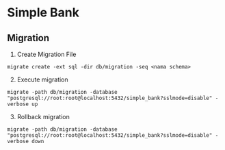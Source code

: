 # Simple Bank 

## Migration

1. Create Migration File
```shell
migrate create -ext sql -dir db/migration -seq <nama schema>
```
2. Execute migration
```shell
migrate -path db/migration -database "postgresql://root:root@localhost:5432/simple_bank?sslmode=disable" -verbose up
```
3. Rollback migration
```shell
migrate -path db/migration -database "postgresql://root:root@localhost:5432/simple_bank?sslmode=disable" -verbose down
```